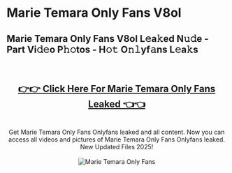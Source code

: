 # Marie Temara Only Fans V8ol

<h2>Marie Temara Only Fans V8ol  L𝚎a𝚔ed N𝚞𝚍e - Part Vi𝚍𝚎o P𝚑𝚘tos - H𝚘𝚝 O𝚗𝚕yf𝚊ns L𝚎a𝚔s</h2>
<br>
<div align="center">
<h2><a href="https://213.232.235.80/live/video.php?q=marie-temara-only-fans" rel="nofollow">👉👉 Click Here For Marie Temara Only Fans Leaked 👈👈</a></h2>

<br>
Get Marie Temara Only Fans Onlyfans leaked and all content. Now you can access all videos and pictures of Marie Temara Only Fans Onlyfans leaked. New Updated Files 2025!
<br>
<br>
<a href="https://213.232.235.80/live/video.php?q=marie-temara-only-fans" rel="nofollow" data-target="animated-image.originalLink"><img src="https://i.imgur.com/dJHk4Zq.gif" alt="Marie Temara Only Fans" style="max-width: 100%; display: inline-block;" data-target="animated-image.originalImage"></a>
</div>
<br>